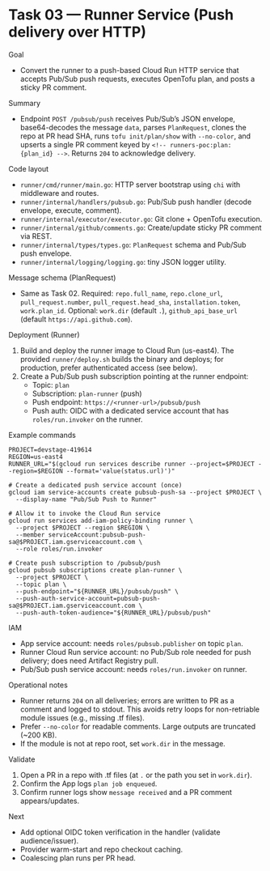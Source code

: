 # Task 03 — Runner Service (Push delivery over HTTP)

Goal
- Convert the runner to a push-based Cloud Run HTTP service that accepts Pub/Sub push requests, executes OpenTofu plan, and posts a sticky PR comment.

Summary
- Endpoint `POST /pubsub/push` receives Pub/Sub’s JSON envelope, base64-decodes the message `data`, parses `PlanRequest`, clones the repo at PR head SHA, runs `tofu init/plan/show` with `--no-color`, and upserts a single PR comment keyed by `<!-- runners-poc:plan:{plan_id} -->`. Returns `204` to acknowledge delivery.

Code layout
- `runner/cmd/runner/main.go`: HTTP server bootstrap using `chi` with middleware and routes.
- `runner/internal/handlers/pubsub.go`: Pub/Sub push handler (decode envelope, execute, comment).
- `runner/internal/executor/executor.go`: Git clone + OpenTofu execution.
- `runner/internal/github/comments.go`: Create/update sticky PR comment via REST.
- `runner/internal/types/types.go`: `PlanRequest` schema and Pub/Sub push envelope.
- `runner/internal/logging/logging.go`: tiny JSON logger utility.

Message schema (PlanRequest)
- Same as Task 02. Required: `repo.full_name`, `repo.clone_url`, `pull_request.number`, `pull_request.head_sha`, `installation.token`, `work.plan_id`. Optional: `work.dir` (default `.`), `github_api_base_url` (default `https://api.github.com`).

Deployment (Runner)
1) Build and deploy the runner image to Cloud Run (us-east4). The provided `runner/deploy.sh` builds the binary and deploys; for production, prefer authenticated access (see below).
2) Create a Pub/Sub push subscription pointing at the runner endpoint:
   - Topic: `plan`
   - Subscription: `plan-runner` (push)
   - Push endpoint: `https://<runner-url>/pubsub/push`
   - Push auth: OIDC with a dedicated service account that has `roles/run.invoker` on the runner.

Example commands
```
PROJECT=devstage-419614
REGION=us-east4
RUNNER_URL="$(gcloud run services describe runner --project=$PROJECT --region=$REGION --format='value(status.url)')"

# Create a dedicated push service account (once)
gcloud iam service-accounts create pubsub-push-sa --project $PROJECT \
  --display-name "Pub/Sub Push to Runner"

# Allow it to invoke the Cloud Run service
gcloud run services add-iam-policy-binding runner \
  --project $PROJECT --region $REGION \
  --member serviceAccount:pubsub-push-sa@$PROJECT.iam.gserviceaccount.com \
  --role roles/run.invoker

# Create push subscription to /pubsub/push
gcloud pubsub subscriptions create plan-runner \
  --project $PROJECT \
  --topic plan \
  --push-endpoint="${RUNNER_URL}/pubsub/push" \
  --push-auth-service-account=pubsub-push-sa@$PROJECT.iam.gserviceaccount.com \
  --push-auth-token-audience="${RUNNER_URL}/pubsub/push"
```

IAM
- App service account: needs `roles/pubsub.publisher` on topic `plan`.
- Runner Cloud Run service account: no Pub/Sub role needed for push delivery; does need Artifact Registry pull.
- Pub/Sub push service account: needs `roles/run.invoker` on runner.

Operational notes
- Runner returns `204` on all deliveries; errors are written to PR as a comment and logged to stdout. This avoids retry loops for non-retriable module issues (e.g., missing .tf files).
- Prefer `--no-color` for readable comments. Large outputs are truncated (~200 KB).
- If the module is not at repo root, set `work.dir` in the message.

Validate
1) Open a PR in a repo with .tf files (at `.` or the path you set in `work.dir`).
2) Confirm the App logs `plan job enqueued`.
3) Confirm runner logs show `message received` and a PR comment appears/updates.

Next
- Add optional OIDC token verification in the handler (validate audience/issuer).
- Provider warm-start and repo checkout caching.
- Coalescing plan runs per PR head.

